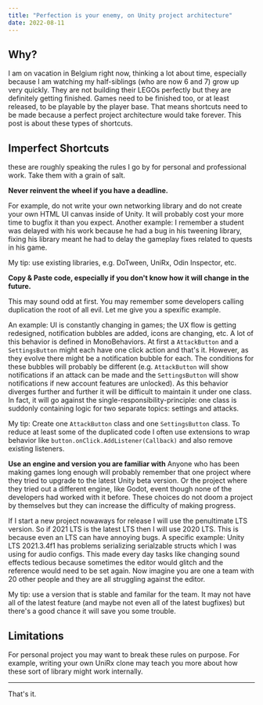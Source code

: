 ```yaml
---
title: "Perfection is your enemy, on Unity project architecture"
date: 2022-08-11
---
```


## Why?
I am on vacation in Belgium right now, thinking a lot about time, especially because I am watching my half-siblings (who are now 6 and 7) grow up very quickly. They are not building their LEGOs perfectly but they are definitely getting finished. Games need to be finished too, or at least released, to be playable by the player base. That means shortcuts need to be made because a perfect project architecture would take forever. This post is about these types of shortcuts.

## Imperfect Shortcuts
these are roughly speaking the rules I go by for personal and professional work. Take them with a grain of salt.

**Never reinvent the wheel if you have a deadline.**

For example, do not write your own networking library and do not create your own HTML UI canvas inside of Unity. It will probably cost your more time to bugfix it than you expect. Another example: I remember a student was delayed with his work because he had a bug in his tweening library, fixing his library meant he had to delay the gameplay fixes related to quests in his game.

My tip: use existing libraries, e.g. DoTween, UniRx, Odin Inspector, etc.

**Copy & Paste code, especially if you don't know how it will change in the future.**

This may sound odd at first. You may remember some developers calling duplication the root of all evil. Let me give you a spexific example.

An example: UI is constantly changing in games; the UX flow is getting redesigned, notification bubbles are added, icons are changing, etc. A lot of this behavior is defined in MonoBehaviors. At first a `AttackButton` and a `SettingsButton` might each have one click action and that's it. However, as they evolve there might be a notification bubble for each. The conditions for these bubbles will probably be different (e.g. `AttackButton` will show notifications if an attack can be made and the `SettingsButton` will show notifications if new account features are unlocked). As this behavior diverges further and further it will be difficult to maintain it under one class. In fact, it will go against the single-responsibility-principle: one class is suddonly containing logic for two separate topics: settings and attacks.

My tip: Create one `AttackButton` class and one `SettingsButton` class. To reduce at least some of the duplicated code I often use extensions to wrap behavior like `button.onClick.AddListener(Callback)` and also remove existing listeners.

**Use an engine and version you are familiar with**
Anyone who has been making games long enough will probably remember that one project where they tried to upgrade to the latest Unity beta version. Or the project where they tried out a different engine, like Godot, event though none of the developers had worked with it before. These choices do not doom a project by themselves but they can increase the difficulty of making progress.

If I start a new project nowaways for release I will use the penultimate LTS version. So if 2021 LTS is the latest LTS then I will use 2020 LTS. This is because even an LTS can have annoying bugs. A specific example: Unity LTS 2021.3.4f1 has problems serializing serialzable structs which I was using for audio configs. This made every day tasks like changing sound effects tedious because sometimes the editor would glitch and the reference would need to be set again. Now imagine you are one a team with 20 other people and they are all struggling against the editor. 

My tip: use a version that is stable and familar for the team. It may not have all of the latest feature (and maybe not even all of the latest bugfixes) but there's a good chance it will save you some trouble.

## Limitations
For personal project you may want to break these rules on purpose. For example, writing your own UniRx clone may teach you more about how these sort of library might work internally.

---
 That's it.
